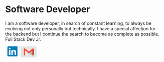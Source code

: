 # Software Developer

I am a software developer, in search of constant learning, to always be evolving not only personally but technically.
I have a special affection for the backend but I continue the search to become as complete as possible. Full Stack Dev Jr.

<a target="_blank" href="https://www.linkedin.com/in/mario-camelo/">
  <img align="left" alt="LinkdeIN" width="50px" src="https://github.com/mariuo/assets/blob/main/others/linkedin.jpg" />
</a>

<a target="_blank" href="mailto:mariojcg@hotmail.com">
  <img align="left" alt="Gmail" width="50px" src="https://github.com/mariuo/assets/blob/main/others/gmail.jpg" />
</a>


<!---
- 👋 Hi, I’m @mariuo
- 👀 I’m interested in ...
- 🌱 I’m currently learning ...
- 💞️ I’m looking to collaborate on ...
- 📫 How to reach me ...
--->
<!---
mariuo/mariuo is a ✨ special ✨ repository because its `README.md` (this file) appears on your GitHub profile.
You can click the Preview link to take a look at your changes.
--->

